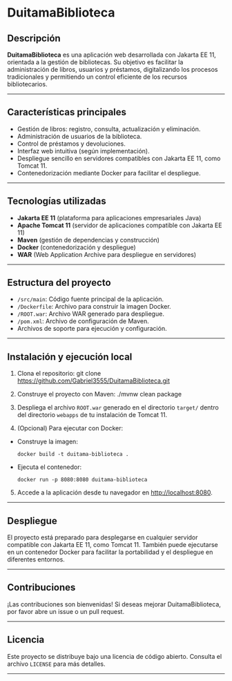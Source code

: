 # DuitamaBiblioteca

## Descripción

**DuitamaBiblioteca** es una aplicación web desarrollada con Jakarta EE 11, orientada a la gestión de bibliotecas. Su objetivo es facilitar la administración de libros, usuarios y préstamos, digitalizando los procesos tradicionales y permitiendo un control eficiente de los recursos bibliotecarios.

---

## Características principales

- Gestión de libros: registro, consulta, actualización y eliminación.
- Administración de usuarios de la biblioteca.
- Control de préstamos y devoluciones.
- Interfaz web intuitiva (según implementación).
- Despliegue sencillo en servidores compatibles con Jakarta EE 11, como Tomcat 11.
- Contenedorización mediante Docker para facilitar el despliegue.

---

## Tecnologías utilizadas

- **Jakarta EE 11** (plataforma para aplicaciones empresariales Java)
- **Apache Tomcat 11** (servidor de aplicaciones compatible con Jakarta EE 11)
- **Maven** (gestión de dependencias y construcción)
- **Docker** (contenedorización y despliegue)
- **WAR** (Web Application Archive para despliegue en servidores)

---

## Estructura del proyecto

- `/src/main`: Código fuente principal de la aplicación.
- `/Dockerfile`: Archivo para construir la imagen Docker.
- `/ROOT.war`: Archivo WAR generado para despliegue.
- `/pom.xml`: Archivo de configuración de Maven.
- Archivos de soporte para ejecución y configuración.

---

## Instalación y ejecución local

1. Clona el repositorio:
git clone https://github.com/Gabriel3555/DuitamaBiblioteca.git

2. Construye el proyecto con Maven:
./mvnw clean package

3. Despliega el archivo `ROOT.war` generado en el directorio `target/` dentro del directorio `webapps` de tu instalación de Tomcat 11.
4. (Opcional) Para ejecutar con Docker:
- Construye la imagen:
  ```
  docker build -t duitama-biblioteca .
  ```
- Ejecuta el contenedor:
  ```
  docker run -p 8080:8080 duitama-biblioteca
  ```
5. Accede a la aplicación desde tu navegador en [http://localhost:8080](http://localhost:8080).

---

## Despliegue

El proyecto está preparado para desplegarse en cualquier servidor compatible con Jakarta EE 11, como Tomcat 11. También puede ejecutarse en un contenedor Docker para facilitar la portabilidad y el despliegue en diferentes entornos.

---

## Contribuciones

¡Las contribuciones son bienvenidas! Si deseas mejorar DuitamaBiblioteca, por favor abre un issue o un pull request.

---

## Licencia

Este proyecto se distribuye bajo una licencia de código abierto. Consulta el archivo `LICENSE` para más detalles.

---

